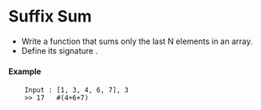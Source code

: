 # Suffix Sum

- Write a function that sums only the last N elements in an array.
- Define its signature .

#### Example 
```
    Input : [1, 3, 4, 6, 7], 3
    >> 17   #(4+6+7)
```
